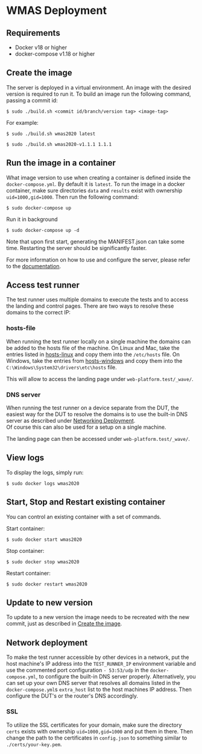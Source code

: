 # WMAS Deployment

## Requirements

- Docker v18 or higher
- docker-compose v1.18 or higher

## Create the image

The server is deployed in a virtual environment. An image with the desired version is required to run it. To build an image run the following command, passing a commit id:

```
$ sudo ./build.sh <commit id/branch/version tag> <image-tag>
```

For example:

```
$ sudo ./build.sh wmas2020 latest
```

```
$ sudo ./build.sh wmas2020-v1.1.1 1.1.1
```

## Run the image in a container

What image version to use when creating a container is defined inside the `docker-compose.yml`. By default it is `latest`. To run the image in a docker container, make sure directories `data` and `results` exist with ownership `uid=1000,gid=1000`. Then run the following command:

```
$ sudo docker-compose up
```

Run it in background

```
$ sudo docker-compose up -d
```

Note that upon first start, generating the MANIFEST.json can take some time. Restarting the server should be significantly faster.

For more information on how to use and configure the server, please refer to the [documentation](https://github.com/cta-wave/WMAS/tree/wmas2020/tools/wave/docs).

## Access test runner

The test runner uses multiple domains to execute the tests and to access the landing and control pages. There are two ways to resolve these domains to the correct IP:

### hosts-file

When running the test runner locally on a single machine the domains can be added to the hosts file of the machine. On Linux and Mac, take the entries listed in [hosts-linux](./hosts-linux.txt) and copy them into the `/etc/hosts` file. On Windows, take the entries from [hosts-windows](./hosts-windows.txt) and copy them into the `C:\Windows\System32\drivers\etc\hosts` file.

This will allow to access the landing page under `web-platform.test/_wave/`.

### DNS server

When running the test runner on a device separate from the DUT, the easiest way for the DUT to resolve the domains is to use the built-in DNS server as described under [Networking Deployment](#network-deployment).  
Of course this can also be used for a setup on a single machine.

The landing page can then be accessed under `web-platform.test/_wave/`.


## View logs

To display the logs, simply run:

```
$ sudo docker logs wmas2020
```

## Start, Stop and Restart existing container

You can control an existing container with a set of commands.

Start container:

```
$ sudo docker start wmas2020
```

Stop container:

```
$ sudo docker stop wmas2020
```

Restart container:

```
$ sudo docker restart wmas2020
```

## Update to new version

To update to a new version the image needs to be recreated with the new commit, just as described in [Create the image](#create-the-image).

## Network deployment

To make the test runner accessible by other devices in a network, put the host machine's IP address into the `TEST_RUNNER_IP` environment variable and use the commented port configuration `- 53:53/udp` in the `docker-compose.yml`, to configure the built-in DNS server properly. Alternatively, you can set up your own DNS server that resolves all domains listed in the `docker-compose.yml`s `extra_host` list to the host machines IP address. Then configure the DUT's or the router's DNS accordingly.

### SSL

To utilize the SSL certificates for your domain, make sure the directory `certs` exists with ownership `uid=1000,gid=1000` and put them in there. Then change the path to the certificates in `config.json` to something similar to `./certs/your-key.pem`.
